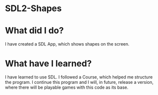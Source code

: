 # SDL2-Shapes

# What did I do?
I have created a SDL App, which shows shapes on the screen.

# What have I learned?
I have learned to use SDL. I followed a Course, which helped me structure the program. I continue this program and I will, in future, release a version, where there will be playable games with this code as its base.
